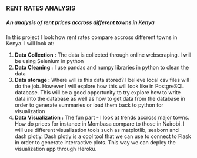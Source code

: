 ### RENT RATES ANALYSIS
##### **An analysis of rent prices accross different towns in Kenya**
In this project I look how rent rates compare accross different towns in Kenya.
I will look at:
1. **Data Collection :**
The data is collected through online webscraping. I will be using Selenium in python
2. **Data Cleaning :**
I use pandas and numpy libraries in python to clean the data
3. **Data storage :**
Where will is this data stored? I believe local csv files will do the job. However I will explore how this will look like in PostgreSQL database. This will be a good opportunity to try explore how to write data into the database as well as how to get data from the database in order to generate summaries or load them back to python for visualization
4. **Data Visualization :**
The fun part - I look at trends accross major towns. How do prices  for instance in Mombasa compare to those in Nairobi. I will use different visualization tools such as matplotlib, seaborn and dash plotly. Dash plotly is a cool tool that we can use to connect to Flask in order to generate interractive plots. This way we can deploy the visualization app through Heroku.